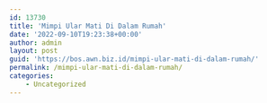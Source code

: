 ```yaml
---
id: 13730
title: 'Mimpi Ular Mati Di Dalam Rumah'
date: '2022-09-10T19:23:38+00:00'
author: admin
layout: post
guid: 'https://bos.awn.biz.id/mimpi-ular-mati-di-dalam-rumah/'
permalink: /mimpi-ular-mati-di-dalam-rumah/
categories:
    - Uncategorized
---
```


